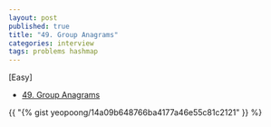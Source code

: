 ```yaml
---
layout: post
published: true
title: "49. Group Anagrams"
categories: interview
tags: problems hashmap
---
```


[Easy]

- [49. Group Anagrams](https://leetcode.com/problems/group-anagrams/)

{{ "{% gist yeopoong/14a09b648766ba4177a46e55c81c2121" }} %}